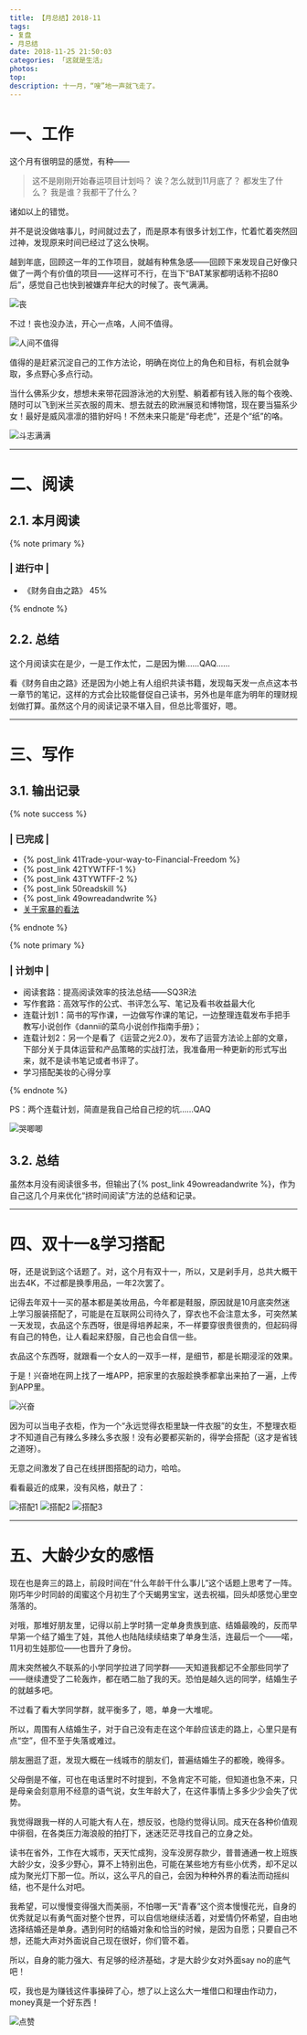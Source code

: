 ```yaml
---
title: 【月总结】2018-11
tags:
- 复盘
- 月总结
date: 2018-11-25 21:50:03
categories: 「这就是生活」
photos:
top:
description: 十一月，“嗖”地一声就飞走了。
---
```

# 一、工作

这个月有很明显的感觉，有种——

>这不是刚刚开始春运项目计划吗？
>诶？怎么就到11月底了？
>都发生了什么？
>我是谁？我都干了什么？

诸如以上的错觉。

并不是说没做啥事儿，时间就过去了，而是原本有很多计划工作，忙着忙着突然回过神，发现原来时间已经过了这么快啊。

越到年底，回顾这一年的工作项目，就越有种焦急感——回顾下来发现自己好像只做了一两个有价值的项目——这样可不行，在当下“BAT某家都明话称不招80后”，感觉自己也快到被嫌弃年纪大的时候了。丧气满满。

![丧](丧.gif)

不过！丧也没办法，开心一点咯，人间不值得。

![人间不值得](人间不值得.jpg)

值得的是赶紧沉淀自己的工作方法论，明确在岗位上的角色和目标，有机会就争取，多点野心多点行动。

当什么佛系少女，想想未来带花园游泳池的大别墅、躺着都有钱入账的每个夜晚、随时可以飞到米兰买衣服的周末、想去就去的欧洲展览和博物馆，现在要当猫系少女！最好是威风凛凛的猎豹好吗！不然未来只能是“母老虎”，还是个“纸”的咯。

![斗志满满](斗志满满.gif)

---

# 二、阅读

## 2.1. 本月阅读

{% note primary %}
### | 进行中 |

- 《财务自由之路》 45%

{% endnote %}

## 2.2. 总结

这个月阅读实在是少，一是工作太忙，二是因为懒……QAQ……

看《财务自由之路》还是因为小她上有人组织共读书籍，发现每天发一点点这本书一章节的笔记，这样的方式会比较能督促自己读书，另外也是年底为明年的理财规划做打算。虽然这个月的阅读记录不堪入目，但总比零蛋好，嗯。

---

# 三、写作

## 3.1. 输出记录

{% note success %}
### | 已完成 |

- {% post_link 41Trade-your-way-to-Financial-Freedom %}
- {% post_link 42TYWTFF-1 %}
- {% post_link 43TYWTFF-2 %}
- {% post_link 50readskill %}
- {% post_link 49owreadandwrite %}
- [关于家暴的看法](https://www.talicai.com/post/711993)

{% endnote %}

{% note primary %}
### | 计划中 |

- 阅读套路：提高阅读效率的技法总结——SQ3R法
- 写作套路：高效写作的公式、书评怎么写、笔记及看书收益最大化
- 连载计划1：简书的写作课，一边做写作课的笔记，一边整理连载发布手把手教写小说创作《dannii的菜鸟小说创作指南手册》；
- 连载计划2：另一个是看了《运营之光2.0》，发布了运营方法论上部的文章，下部分关于具体运营和产品策略的实战打法，我准备用一种更新的形式写出来，就不是读书笔记或者书评了。
- 学习搭配美妆的心得分享

{% endnote %}

PS：两个连载计划，简直是我自己给自己挖的坑……QAQ

![哭唧唧](哭唧唧.gif)

## 3.2. 总结

虽然本月没有阅读很多书，但输出了{% post_link 49owreadandwrite %}，作为自己这几个月来优化“挤时间阅读”方法的总结和记录。

---

# 四、双十一&学习搭配

呀，还是说到这个话题了。对，这个月有双十一，所以，又是剁手月，总共大概干出去4K，不过都是换季用品，一年2次罢了。

记得去年双十一买的基本都是美妆用品，今年都是鞋服，原因就是10月底突然迷上学习服装搭配了，可能是在互联网公司待久了，穿衣也不会注意太多，可突然某一天发现，衣品这个东西呀，很是得培养起来，不一样要穿很贵很贵的，但起码得有自己的特色，让人看起来舒服，自己也会自信一些。

衣品这个东西呀，就跟看一个女人的一双手一样，是细节，都是长期浸淫的效果。

于是！兴奋地在网上找了一堆APP，把家里的衣服趁换季都拿出来拍了一遍，上传到APP里。

![兴奋](兴奋.gif)

因为可以当电子衣柜，作为一个“永远觉得衣柜里缺一件衣服”的女生，不整理衣柜才不知道自己有辣么多辣么多衣服！没有必要都买新的，得学会搭配（这才是省钱之道呀）。

无意之间激发了自己在线拼图搭配的动力，哈哈。

看看最近的成果，没有风格，献丑了：

![搭配1](搭配1.JPG)
![搭配2](搭配2.JPG)
![搭配3](搭配3.JPG)

---

# 五、大龄少女的感悟

现在也是奔三的路上，前段时间在“什么年龄干什么事儿”这个话题上思考了一阵。刚巧年少时同龄的闺蜜这个月初生了个天蝎男宝宝，送去祝福，回头却感觉心里空落落的。

对哦，那堆好朋友里，记得以前上学时猜一定单身贵族到底、结婚最晚的，反而早早第一个结了婚生了娃，其他人也陆陆续续结束了单身生活，连最后一个——喏，11月初生娃那位——也晋升了身份。

周末突然被久不联系的小学同学拉进了同学群——天知道我都记不全那些同学了——继续遭受了二轮轰炸，都在晒二胎了我的天。恐怕是越久远的同学，结婚生子的就越多吧。

不过看了看大学同学群，就平衡多了，嗯，单身一大堆呢。

所以，周围有人结婚生子，对于自己没有走在这个年龄应该走的路上，心里只是有点“空”，但不至于失落或难过。

朋友圈逛了逛，发现大概在一线城市的朋友们，普遍结婚生子的都晚，晚得多。

父母倒是不催，可也在电话里时不时提到，不急肯定不可能，但知道也急不来，只是母亲会刻意用不经意的语气说，女生年龄大了，在这件事情上多多少少会失了优势。

我觉得跟我一样的人可能大有人在，想反驳，也隐约觉得认同。成天在各种价值观中徘徊，在各类压力海浪般的拍打下，迷迷茫茫寻找自己的立身之处。

读书在省外，工作在大城市，天天忙成狗，没车没房存款少，普普通通一枚上班族大龄少女，没多少野心，算不上特别出色，可能在某些地方有些小优秀，却不足以成为聚光灯下那一位。所以，这么平凡的自己，会因为种种外界的看法而动摇纠结，也不是什么对吧。

我希望，可以慢慢变得强大而美丽，不怕哪一天“青春”这个资本慢慢花光，自身的优秀就足以有勇气面对整个世界，可以自信地继续活着，对爱情仍怀希望，自由地选择结婚还是单身。遇到何时的结婚对象和恰当的时候，是因为自愿；只要自己不想，还能大声对外面说自己现在很好，你们管不着。

所以，自身的能力强大、有足够的经济基础，才是大龄少女对外面say no的底气吧！

哎，我也是为赚钱这件事操碎了心，想了以上这么大一堆借口和理由作动力，money真是一个好东西！

![点赞](点赞.gif)